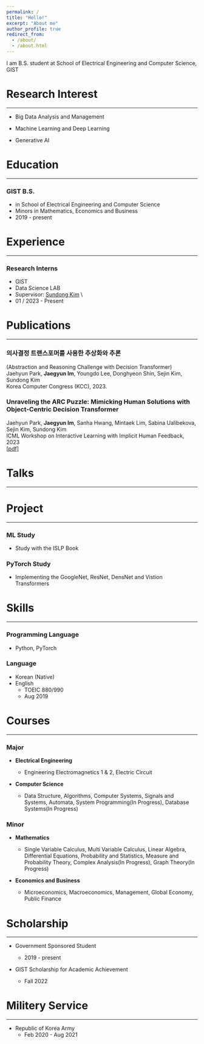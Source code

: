 ```yaml
---
permalink: /
title: "Hello!"
excerpt: "About me"
author_profile: true
redirect_from: 
  - /about/
  - /about.html
---
```


I am B.S. student at School of Electrical Engineering and Computer Science, GIST

Research Interest
=====
---
* Big Data Analysis and Management

* Machine Learning and Deep Learning

* Generative AI

Education
======
---
### GIST B.S.
* in School of Electrical Engineering and Computer Science
* Minors in Mathematics, Economics and Business
* 2019 - present

Experience
======
---
### Research Interns
* GIST
* Data Science LAB
* Supervisor: [Sundong Kim](http://sundong.kim) \
* 01 / 2023 - Present

Publications
======
---
### 의사결정 트랜스포머를 사용한 추상화와 추론
(Abstraction and Reasoning Challenge with Decision Transformer) \
Jaehyun Park, **Jaegyun Im**, Youngdo Lee, Donghyeon Shin, Sejin Kim, Sundong Kim \
Korea Computer Congress (KCC), 2023.
  
### Unraveling the ARC Puzzle: Mimicking Human Solutions with Object-Centric Decision Transformer
Jaehyun Park, **Jaegyun Im**, Sanha Hwang, Mintaek Lim, Sabina Ualibekova, Sejin Kim, Sundong Kim \
ICML Workshop on Interactive Learning with Implicit Human Feedback, 2023 \
[[pdf]](https://arxiv.org/abs/2306.08204)
  
Talks
======
---
  
Project
======
---
### ML Study
* Study with the ISLP Book

### PyTorch Study
* Implementing the GoogleNet, ResNet, DensNet and Vistion Transformers

Skills
=====
---
### Programming Language
* Python, PyTorch

### Language
* Korean (Native)
* English
  * TOEIC 880/990
  * Aug 2019

Courses
=====
---
### Major
* **Electrical Engineering**
  * Engineering Electromagnetics 1 & 2, Electric Circuit

* **Computer Science**
    * Data Structure, Algorithms, Computer Systems, Signals and Systems, Automata, System Programming(In Progress), Database Systems(In Progress)
  
### Minor
* **Mathematics**
  * Single Variable Calculus, Multi Variable Calculus, Linear Algebra, Differential Equations, Probability and Statistics, Measure and Probability Theory, Complex Analysis(In Progress), Graph Theory(In Progress)

* **Economics and Business**
  * Microeconomics, Macroeconomics, Management, Global Economy, Public Finance

Scholarship
=====
---
* Government Sponsored Student
  * 2019 - present

* GIST Scholarship for Academic Achievement
  * Fall 2022
 
Militery Service
=====
---
* Republic of Korea Army
  * Feb 2020 - Aug 2021
